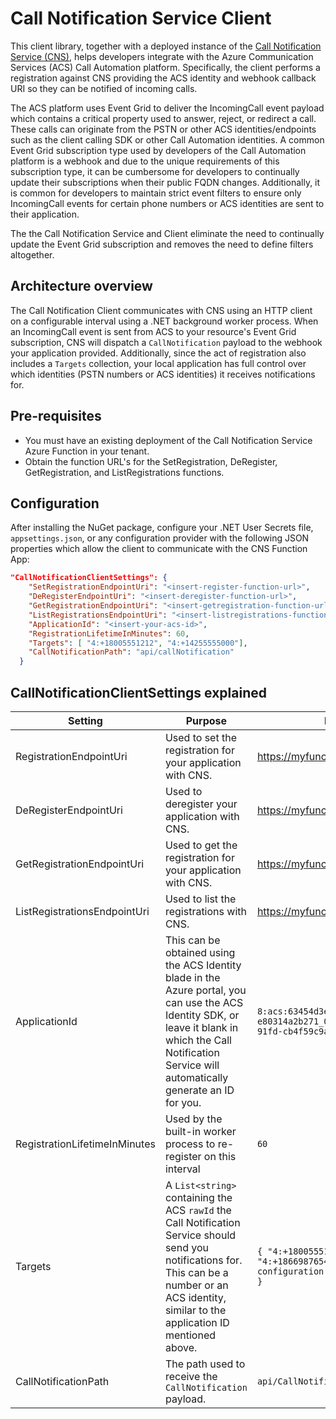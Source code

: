 # Call Notification Service Client

This client library, together with a deployed instance of the [Call Notification Service (CNS)](https://github.com/jasonshave/CallNotificationService), helps developers integrate with the Azure Communication Services (ACS) Call Automation platform. Specifically, the client performs a registration against CNS providing the ACS identity and webhook callback URI so they can be notified of incoming calls.

The ACS platform uses Event Grid to deliver the IncomingCall event payload which contains a critical property used to answer, reject, or redirect a call. These calls can originate from the PSTN or other ACS identities/endpoints such as the client calling SDK or other Call Automation identities. A common Event Grid subscription type used by developers of the Call Automation platform is a webhook and due to the unique requirements of this subscription type, it can be cumbersome for developers to continually update their subscriptions when their public FQDN changes. Additionally, it is common for developers to maintain strict event filters to ensure only IncomingCall events for certain phone numbers or ACS identities are sent to their application.

The the Call Notification Service and Client eliminate the need to continually update the Event Grid subscription and removes the need to define filters altogether.

## Architecture overview

The Call Notification Client communicates with CNS using an HTTP client on a configurable interval using a .NET background worker process. When an IncomingCall event is sent from ACS to your resource's Event Grid subscription, CNS will dispatch a `CallNotification` payload to the webhook your application provided. Additionally, since the act of registration also includes a `Targets` collection, your local application has full control over which identities (PSTN numbers or ACS identities) it receives notifications for.

## Pre-requisites

- You must have an existing deployment of the Call Notification Service Azure Function in your tenant.
- Obtain the function URL's for the SetRegistration, DeRegister, GetRegistration, and ListRegistrations functions.

## Configuration

After installing the NuGet package, configure your .NET User Secrets file, `appsettings.json`, or any configuration provider with the following JSON properties which allow the client to communicate with the CNS Function App:

```json
"CallNotificationClientSettings": {
    "SetRegistrationEndpointUri": "<insert-register-function-url>",
    "DeRegisterEndpointUri": "<insert-deregister-function-url>",
    "GetRegistrationEndpointUri": "<insert-getregistration-function-url>",
    "ListRegistrationsEndpointUri": "<insert-listregistrations-function-url>",
    "ApplicationId": "<insert-your-acs-id>",
    "RegistrationLifetimeInMinutes": 60,
    "Targets": [ "4:+18005551212", "4:+14255555000"],
    "CallNotificationPath": "api/callNotification"
  }
```

## CallNotificationClientSettings explained

| Setting | Purpose | Example |
| ----- | ----- | ----- |
| RegistrationEndpointUri | Used to set the registration for your application with CNS. | https://myfunction.azurewebsites.net |
| DeRegisterEndpointUri | Used to deregister your application with CNS. | https://myfunction.azurewebsites.net |
| GetRegistrationEndpointUri | Used to get the registration for your application with CNS. | https://myfunction.azurewebsites.net |
| ListRegistrationsEndpointUri | Used to list the registrations with CNS. | https://myfunction.azurewebsites.net |
| ApplicationId | This can be obtained using the ACS Identity blade in the Azure portal, you can use the ACS Identity SDK, or leave it blank in which the Call Notification Service will automatically generate an ID for you. | `8:acs:63454d3e-3fd6-4e9a-817b-e80314a2b271_066fa785-71dd-4201-91fd-cb4f59c9aa7f` |
| RegistrationLifetimeInMinutes | Used by the built-in worker process to re-register on this interval | `60` |
| Targets | A `List<string>` containing the ACS `rawId` the Call Notification Service should send you notifications for. This can be a number or an ACS identity, similar to the application ID mentioned above. | `{ "4:+18005551212", "4:+18669876543", configuration["ACS:ApplicationId"] }`
| CallNotificationPath | The path used to receive the `CallNotification` payload. | `api/CallNotification` |
